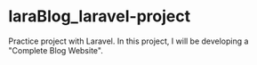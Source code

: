 # laraBlog_laravel-project
Practice project with Laravel. In this project, I will be developing a "Complete Blog Website".
